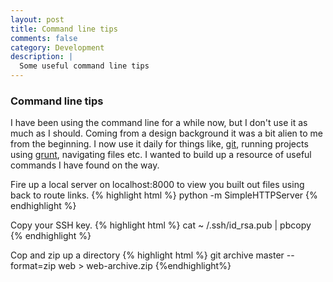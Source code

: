 ```yaml
---
layout: post
title: Command line tips
comments: false
category: Development
description: |
  Some useful command line tips
---
```


### Command line tips


I have been using the command line for a while now, but I don't use it as much as I should. Coming from a design background it was a bit alien to me from the beginning. I now use it daily for things like, [git](http://git-scm.com/ "Git"), running projects using [grunt](http://gruntjs.com/ "grunt"), navigating files etc. I wanted to build up a resource of useful commands I have found on the way.

Fire up a local server on localhost:8000 to view you built out files using back to route links.
{% highlight html %}
	python -m SimpleHTTPServer
{% endhighlight %}

Copy your SSH key.
{% highlight html %}
	cat ~ /.ssh/id_rsa.pub | pbcopy
{% endhighlight %}

Cop and zip up a directory
{% highlight html %}
	git archive master --format=zip web > web-archive.zip
{%endhighlight%}

